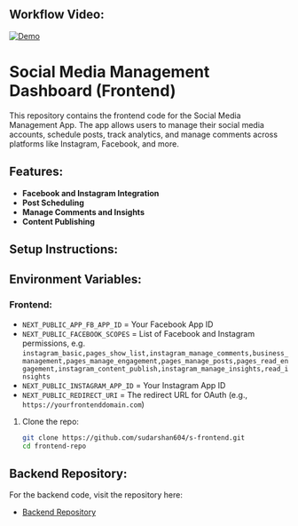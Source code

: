 ## Workflow Video:

[![Demo](https://drive.google.com/file/d/1mAh8UBMSsqyc6ZR_2Zfy4mdQX6GReFjS/view?usp=sharing)](https://drive.google.com/file/d/1mAh8UBMSsqyc6ZR_2Zfy4mdQX6GReFjS/view?usp=sharing)

# Social Media Management Dashboard (Frontend)

This repository contains the frontend code for the Social Media Management App. The app allows users to manage their social media accounts, schedule posts, track analytics, and manage comments across platforms like Instagram, Facebook, and more.

## Features:

- **Facebook and Instagram Integration**
- **Post Scheduling**
- **Manage Comments and Insights**
- **Content Publishing**

## Setup Instructions:

## Environment Variables:

### Frontend:

- `NEXT_PUBLIC_APP_FB_APP_ID` = Your Facebook App ID
- `NEXT_PUBLIC_FACEBOOK_SCOPES` = List of Facebook and Instagram permissions, e.g. `instagram_basic,pages_show_list,instagram_manage_comments,business_management,pages_manage_engagement,pages_manage_posts,pages_read_engagement,instagram_content_publish,instagram_manage_insights,read_insights`
- `NEXT_PUBLIC_INSTAGRAM_APP_ID` = Your Instagram App ID
- `NEXT_PUBLIC_REDIRECT_URI` = The redirect URL for OAuth (e.g., `https://yourfrontenddomain.com`)

1. Clone the repo:
   ```bash
   git clone https://github.com/sudarshan604/s-frontend.git
   cd frontend-repo
   ```

## Backend Repository:

For the backend code, visit the repository here:

- [Backend Repository](https://github.com/sudarshan604/s-backend.git)
